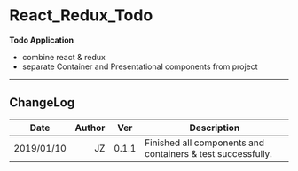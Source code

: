 # React_Redux_Todo

**Todo Application**

- combine react &amp; redux
- separate Container and Presentational components from project

---

## ChangeLog

| Date       | Author | Ver   | Description                                                 |
| ---------- | -----: | ----- | ----------------------------------------------------------- |
| 2019/01/10 |     JZ | 0.1.1 | Finished all components and containers & test successfully. |
